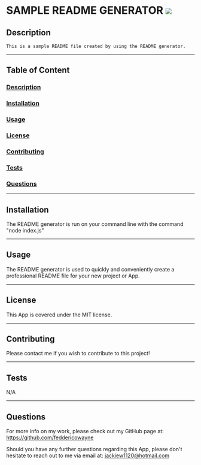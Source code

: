 # SAMPLE README GENERATOR  <img src="https://img.shields.io/badge/license-MIT-yellow?style=plastic">

  ## <a id="Description">Description</a> 

    This is a sample README file created by using the README generator.

***

  ## Table of Content

  ### [Description](#Description)
  ### [Installation](#Installation)
  ### [Usage](#Usage)
  ### [License](#License)
  ### [Contributing](#Contributing)
  ### [Tests](#Tests)
  ### [Questions](#Questions)

***

  ## <a id="Installation">Installation</a>

  The README generator is run on your command line with the command "node index.js"

***

  ## <a id="Usage">Usage</a>

  The README generator is used to quickly and conveniently create a professional README file for your new project or App.

***

  ## <a id="License">License</a>
  
  This App is covered under the MIT license.

  
***

  ## <a id="Contributing">Contributing</a>

  Please contact me if you wish to contribute to this project!

***

  ## <a id="Tests">Tests</a>

  N/A

***

  ## <a id="Questions">Questions</a>

  For more info on my work, please check out my GitHub page at: https://github.com/feddericowayne
  
  Should you have any further questions regarding this App, please don't hesitate to reach out to me via email at: <a href="mailto:jackiew1120@hotmail.com">jackiew1120@hotmail.com</a>

  
